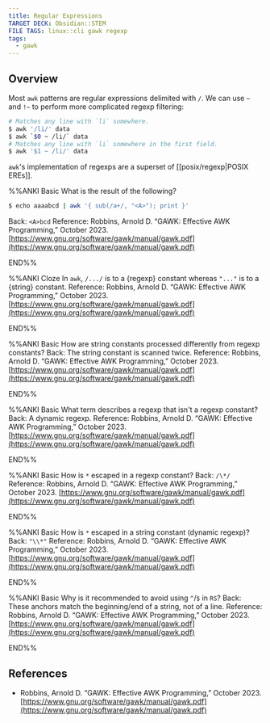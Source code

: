 ```yaml
---
title: Regular Expressions
TARGET DECK: Obsidian::STEM
FILE TAGS: linux::cli gawk regexp
tags:
  - gawk
---
```


## Overview

Most `awk` patterns are regular expressions delimited with `/`. We can use `~` and `!~` to perform more complicated regexp filtering:

```bash
# Matches any line with `li` somewhere.
$ awk '/li/' data
$ awk `$0 ~ /li/` data
# Matches any line with `li` somewhere in the first field.
$ awk '$1 ~ /li/' data
```

`awk`'s implementation of regexps are a superset of [[posix/regexp|POSIX EREs]].

%%ANKI
Basic
What is the result of the following?
```bash
$ echo aaaabcd | awk '{ sub(/a+/, "<A>"); print }'
```
Back: `<A>bcd`
Reference: Robbins, Arnold D. “GAWK: Effective AWK Programming,” October 2023. [https://www.gnu.org/software/gawk/manual/gawk.pdf](https://www.gnu.org/software/gawk/manual/gawk.pdf)
<!--ID: 1707231831794-->
END%%

%%ANKI
Cloze
In `awk`, `/.../` is to a {regexp} constant whereas `"..."` is to a {string} constant.
Reference: Robbins, Arnold D. “GAWK: Effective AWK Programming,” October 2023. [https://www.gnu.org/software/gawk/manual/gawk.pdf](https://www.gnu.org/software/gawk/manual/gawk.pdf)
<!--ID: 1707232573706-->
END%%

%%ANKI
Basic
How are string constants processed differently from regexp constants?
Back: The string constant is scanned twice.
Reference: Robbins, Arnold D. “GAWK: Effective AWK Programming,” October 2023. [https://www.gnu.org/software/gawk/manual/gawk.pdf](https://www.gnu.org/software/gawk/manual/gawk.pdf)
<!--ID: 1707232573708-->
END%%

%%ANKI
Basic
What term describes a regexp that isn't a regexp constant?
Back: A dynamic regexp.
Reference: Robbins, Arnold D. “GAWK: Effective AWK Programming,” October 2023. [https://www.gnu.org/software/gawk/manual/gawk.pdf](https://www.gnu.org/software/gawk/manual/gawk.pdf)
<!--ID: 1707232573710-->
END%%

%%ANKI
Basic
How is `*` escaped in a regexp constant?
Back: `/\*/`
Reference: Robbins, Arnold D. “GAWK: Effective AWK Programming,” October 2023. [https://www.gnu.org/software/gawk/manual/gawk.pdf](https://www.gnu.org/software/gawk/manual/gawk.pdf)
<!--ID: 1707232573712-->
END%%

%%ANKI
Basic
How is `*` escaped in a string constant (dynamic regexp)?
Back: `"\\*"`
Reference: Robbins, Arnold D. “GAWK: Effective AWK Programming,” October 2023. [https://www.gnu.org/software/gawk/manual/gawk.pdf](https://www.gnu.org/software/gawk/manual/gawk.pdf)
<!--ID: 1707232573713-->
END%%

%%ANKI
Basic
Why is it recommended to avoid using `^`/`$` in `RS`?
Back: These anchors match the beginning/end of a string, not of a line.
Reference: Robbins, Arnold D. “GAWK: Effective AWK Programming,” October 2023. [https://www.gnu.org/software/gawk/manual/gawk.pdf](https://www.gnu.org/software/gawk/manual/gawk.pdf)
<!--ID: 1707310981375-->
END%%

## References

* Robbins, Arnold D. “GAWK: Effective AWK Programming,” October 2023. [https://www.gnu.org/software/gawk/manual/gawk.pdf](https://www.gnu.org/software/gawk/manual/gawk.pdf)